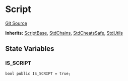 # Script
[Git Source](https://github.com/dustinstacy/boncurs/blob/6c025f69156de715812d7a6a70f223cf6541ed15/lib/forge-std/src/Script.sol)

**Inherits:**
[ScriptBase](/lib/forge-std/src/Base.sol/abstract.ScriptBase.md), [StdChains](/lib/forge-std/src/StdChains.sol/abstract.StdChains.md), [StdCheatsSafe](/lib/forge-std/src/StdCheats.sol/abstract.StdCheatsSafe.md), [StdUtils](/lib/forge-std/src/StdUtils.sol/abstract.StdUtils.md)


## State Variables
### IS_SCRIPT

```solidity
bool public IS_SCRIPT = true;
```


